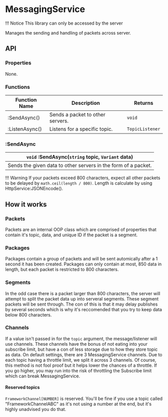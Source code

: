 # MessagingService

!!! Notice
    This library can only be accessed by the server

Manages the sending and handling of packets across server.

## API

### Properties

None.

### Functions

| Function Name | Description | Returns |
|---------------|-------------|---------|
| :SendAsync() | Sends a packet to other servers. | ``void`` |
| :ListenAsync() | Listens for a specific topic. | ``TopicListener`` |

### :SendAsync

| ``void`` :SendAsync(``string`` topic, ``Variant`` data) |
|----|
| Sends the given data to other servers in the form of a packet. |

!!! Warning
    If your packets exceed 800 characters, expect all other packets to be delayed by ``math.ceil(length / 800)``. Length is calculate by using HttpService:JSONEncode().

## How it works

### Packets

Packets are an internal OOP class which are comprised of properties that contain it's topic, data, and unique ID if the packet is a segment.

### Packages

Packages contain a group of packets and will be sent automically after a 1 second it has been created. Packages can only contain at most, 850 data in length, but each packet is restricted to 800 characters.

### Segments

In the odd case there is a packet larger than 800 characters, the server will attempt to split the packet data up into serveral segments. These segment packets will be sent through.
The con of this is that it may delay publishes by several seconds which is why it's reccomended that you try to keep data below 800 characters.

### Channels

If a value isn't passed in for the ``topic`` argument, the message/listener will use channels. These channels have the bonus of not eating into your subscribe limit, but have a con of less storage due to how they store topic as data.
On default settings, there are 3 MessagingService channels. Due to each topic having a throttle limit, we split it across 3 channels. Of course, this method is not fool proof but it helps lower the chances of a throttle.
If you go higher, you may run into the risk of throttling the Subscribe limit which can break MessagingService.

#### Reserved topics

``FrameworkChannel[NUMBER]`` is reserved. You'll be fine if you use a topic called "FrameworkChannelABC" as it's not using a number at the end, but it's highly unadvised you do that.
